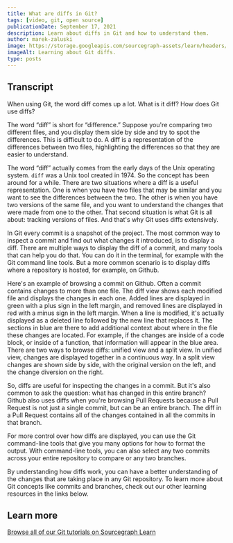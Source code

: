 ```yaml
---
title: What are diffs in Git?
tags: [video, git, open source]
publicationDate: September 17, 2021
description: Learn about diffs in Git and how to understand them.
author: marek-zaluski
image: https://storage.googleapis.com/sourcegraph-assets/learn/headers/git-diffs-thumbnail.jpg
imageAlt: Learning about Git diffs.
type: posts
---
```


<EmbeddedYoutubeVideo id="eRwvO8Qyerk" />

## Transcript

When using Git, the word diff comes up a lot. What is it diff? How does Git use diffs?

The word “diff” is short for “difference.” Suppose you're comparing two different files, and you display them side by side and try to spot the differences. This is difficult to do. A diff is a representation of the differences between two files, highlighting the differences so that they are easier to understand.

The word “diff” actually comes from the early days of the Unix operating system. `diff` was a Unix tool created in 1974. So the concept has been around for a while. There are two situations where a diff is a useful representation. One is when you have two files that may be similar and you want to see the differences between the two. The other is when you have two versions of the same file, and you want to understand the changes that were made from one to the other. That second situation is what Git is all about: tracking versions of files. And that's why Git uses diffs extensively.

In Git every commit is a snapshot of the project. The most common way to inspect a commit and find out what changes it introduced, is to display a diff. There are multiple ways to display the diff of a commit, and many tools that can help you do that. You can do it in the terminal, for example with the Git command line tools. But a more common scenario is to display diffs where a repository is hosted, for example, on Github.

Here's an example of browsing a commit on Github. Often a commit contains changes to more than one file. The diff view shows each modified file and displays the changes in each one. Added lines are displayed in green with a plus sign in the left margin, and removed lines are displayed in red with a minus sign in the left margin. When a line is modified, it's actually displayed as a deleted line followed by the new line that replaces it. The sections in blue are there to add additional context about where in the file these changes are located. For example, if the changes are inside of a code block, or inside of a function, that information will appear in the blue area. There are two ways to browse diffs: unified view and a split view. In unified view, changes are displayed together in a continuous way. In a split view changes are shown side by side, with the original version on the left, and the change diversion on the right.

So, diffs are useful for inspecting the changes in a commit. But it's also common to ask the question: what has changed in this entire branch? Github also uses diffs when you're browsing Pull Requests because a Pull Request is not just a single commit, but can be an entire branch. The diff in a Pull Request contains all of the changes contained in all the commits in that branch.

For more control over how diffs are displayed, you can use the Git command-line tools that give you many options for how to format the output. With command-line tools, you can also select any two commits across your entire repository to compare or any two branches.

By understanding how diffs work, you can have a better understanding of the changes that are taking place in any Git repository. To learn more about Git concepts like commits and branches, check out our other learning resources in the links below.

## Learn more

[Browse all of our Git tutorials on Sourcegraph Learn](/tags/git)
